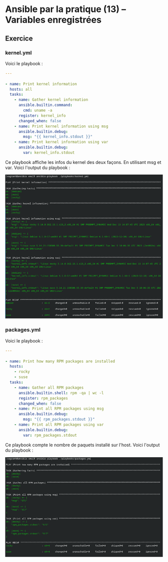 # Ansible par la pratique (13) – Variables enregistrées

## Exercice

### kernel.yml

Voici le playbook :

```yml
---

- name: Print kernel information
  hosts: all
  tasks:
    - name: Gather kernel information
      ansible.builtin.command:
        cmd: uname -a
      register: kernel_info
      changed_when: false
    - name: Print kernel information using msg
      ansible.builtin.debug:
        msg: "{{ kernel_info.stdout }}"
    - name: Print kernel information using var
      ansible.builtin.debug:
        var: kernel_info.stdout

```

Ce playbook affiche les infos du kernel des deux façons. En utilisant msg et var. Voici l'output du playbook :

![img](./img/Screenshot_20250326_102209.png)


### packages.yml

Voici le playbook :

```yml
---

- name: Print how many RPM packages are installed
  hosts:
    - rocky
    - suse
  tasks:
    - name: Gather all RPM packages
      ansible.builtin.shell: rpm -qa | wc -l
      register: rpm_packages
      changed_when: false
    - name: Print all RPM packages using msg
      ansible.builtin.debug:
        msg: "{{ rpm_packages.stdout }}"
    - name: Print all RPM packages using var
      ansible.builtin.debug:
        var: rpm_packages.stdout

```

Ce playbook compte le nombre de paquets installé sur l'host. Voici l'output du playbook :

![img](./img/Screenshot_20250326_102852.png)
